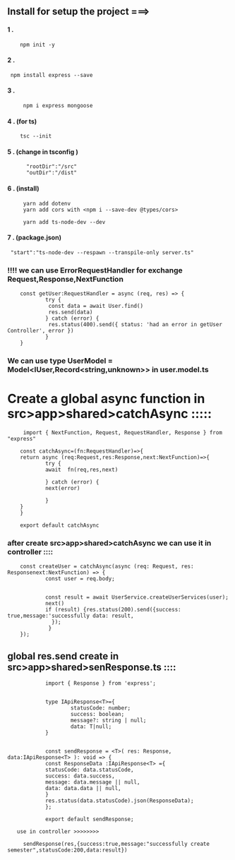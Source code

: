 ## Install for setup the project ===>

#### 1 .

        npm init -y

#### 2 .

     npm install express --save

#### 3 .

         npm i express mongoose

#### 4 . (for ts)

        tsc --init

#### 5 . (change in tsconfig )

          "rootDir":"/src"
          "outDir":"/dist"

#### 6 . (install)

         yarn add dotenv
         yarn add cors with <npm i --save-dev @types/cors>

         yarn add ts-node-dev --dev

#### 7 . (package.json)

     "start":"ts-node-dev --respawn --transpile-only server.ts"

### !!!! we can use ErrorRequestHandler for exchange Request,Response,NextFunction

        const getUser:RequestHandler = async (req, res) => {
                try {
                 const data = await User.find()
                 res.send(data)
                } catch (error) {
                 res.status(400).send({ status: 'had an error in getUser Controller', error })
                }
        }

### We can use type UserModel = Model<IUser,Record<string,unknown>> in user.model.ts

# Create a global async function in src>app>shared>catchAsync :::::

         import { NextFunction, Request, RequestHandler, Response } from "express"

        const catchAsync=(fn:RequestHandler)=>{
        return async (req:Request,res:Response,next:NextFunction)=>{
                try {
                await  fn(req,res,next)

                } catch (error) {
                next(error)

                }
        }
        }

        export default catchAsync

### after create src>app>shared>catchAsync we can use it in controller ::::

        const createUser = catchAsync(async (req: Request, res: Responsenext:NextFunction) => {
                const user = req.body;


                const result = await UserService.createUserServices(user);
                next()
                if (result) {res.status(200).send({success: true,message:'successfully data: result,
                  });
                 }
        });

## global res.send create in src>app>shared>senResponse.ts ::::

                import { Response } from 'express';


                type IApiResponse<T>={
                        statusCode: number;
                        success: boolean;
                        message?: string | null;
                        data: T|null;
                }


                const sendResponse = <T>( res: Response, data:IApiResponse<T> ): void => {
                const ResponseData :IApiResponse<T> ={
                statusCode: data.statusCode,
                success: data.success,
                message: data.message || null,
                data: data.data || null,
                }
                res.status(data.statusCode).json(ResponseData);
                };

                export default sendResponse;

       use in controller >>>>>>>>

         sendResponse(res,{success:true,message:"successfully create semester",statusCode:200,data:result})
